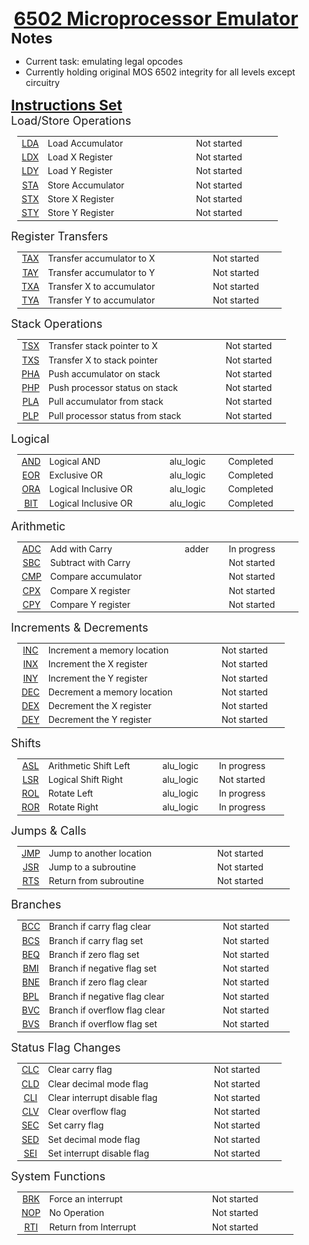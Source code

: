 [comment]: <> (Add arguments that instructions take in table)

<div style='text-align: center; font-size: 30px;'><b><u>6502 Microprocessor Emulator</u></b></div>

<div style='margin-left: 20px; font-size: 23px;'><b>Notes</b></div>
<ul style='margin-left: 20px; margin-right: 20px;'>
<li>Current task: emulating legal opcodes</li>
<li>Currently holding original MOS 6502 integrity for all levels except circuitry</li></ul>

<div style='margin-left: 20px; font-size: 23px;'><b><a href="http://6502.org/users/obelisk/6502/instructions.html" target="_blank">Instructions Set</a></b></div>

<div style='margin-left: 20px; font-size: 18px;'>Load/Store Operations</div>
<table style='border: 0px; width: 450; margin-left: 30px; font-size: 14px;'>
<tbody>

<tr><td align="MIDDLE" width="10%"><a href="" target="_blank">LDA</a></td>
<td>Load Accumulator</td>
<td></td>
<td>Not started</td></tr>

<tr><td align="MIDDLE" width="10%"><a href="" target="_blank">LDX</a></td>
<td>Load X Register</td>
<td></td>
<td>Not started</td></tr>

<tr><td align="MIDDLE" width="10%"><a href="" target="_blank">LDY</a></td>
<td>Load Y Register</td>
<td></td>
<td>Not started</td></tr>

<tr><td align="MIDDLE" width="10%"><a href="" target="_blank">STA</a></td>
<td>Store Accumulator</td>
<td></td>
<td>Not started</td></tr>

<tr><td align="MIDDLE" width="10%"><a href="" target="_blank">STX</a></td>
<td>Store X Register</td>
<td></td>
<td>Not started</td></tr>

<tr><td align="MIDDLE" width="10%"><a href="" target="_blank">STY</a></td>
<td>Store Y Register</td>
<td></td>
<td>Not started</td></tr>

</tbody>
</table>

<div style='margin-left: 20px; font-size: 18px;'>Register Transfers</div>
<table style='border: 0px; width: 450; margin-left: 30px; font-size: 14px'>
<tbody>

<tr><td align="MIDDLE" width="10%"><a href="" target="_blank">TAX</a></td>
<td>Transfer accumulator to X</td>
<td></td>

<td>Not started</td></tr>
<tr><td align="MIDDLE" width="10%"><a href="" target="_blank">TAY</a></td>
<td>Transfer accumulator to Y</td>
<td></td>
<td>Not started</td></tr>

<tr><td align="MIDDLE" width="10%"><a href="" target="_blank">TXA</a></td>
<td>Transfer X to accumulator</td>
<td></td>
<td>Not started</td></tr>

<tr><td align="MIDDLE" width="10%"><a href="" target="_blank">TYA</a></td>
<td>Transfer Y to accumulator</td>
<td></td>
<td>Not started</td></tr>

</tbody>
</table>

<div style='margin-left: 20px; font-size: 18px;'>Stack Operations</div>
<table style='border: 0px; width: 450; margin-left: 30px; font-size: 14px'>
<tbody>

<tr><td align="MIDDLE" width="10%"><a href="" target="_blank">TSX</a></td>
<td>Transfer stack pointer to X</td>
<td></td>
<td>Not started</td></tr>

<tr><td align="MIDDLE" width="10%"><a href="" target="_blank">TXS</a></td>
<td>Transfer X to stack pointer</td>
<td></td>
<td>Not started</td></tr>

<tr><td align="MIDDLE" width="10%"><a href="" target="_blank">PHA</a></td>
<td>Push accumulator on stack</td>
<td></td>
<td>Not started</td></tr>

<tr><td align="MIDDLE" width="10%"><a href="" target="_blank">PHP</a></td>
<td>Push processor status on stack</td>
<td></td>
<td>Not started</td></tr>

<tr><td align="MIDDLE" width="10%"><a href="" target="_blank">PLA</a></td>
<td>Pull accumulator from stack</td>
<td></td>
<td>Not started</td></tr>

<tr><td align="MIDDLE" width="10%"><a href="" target="_blank">PLP</a></td>
<td>Pull processor status from stack</td>
<td></td>
<td>Not started</td></tr>

</tbody>
</table>

<div style='margin-left: 20px; font-size: 18px;'>Logical</div>
<table style='border: 0px; width: 450; margin-left: 30px; font-size: 14px'>
<tbody>

<tr><td align="MIDDLE" width="10%"><a href="" target="_blank">AND</a></td>
<td>Logical AND</td>
<td>alu_logic</td>
<td>Completed</td></tr>

<tr><td align="MIDDLE" width="10%"><a href="" target="_blank">EOR</a></td>
<td>Exclusive OR</td>
<td>alu_logic</td>
<td>Completed</td></tr>

<tr><td align="MIDDLE" width="10%"><a href="" target="_blank">ORA</a></td>
<td>Logical Inclusive OR</td>
<td>alu_logic</td>
<td>Completed</td></tr>

<tr><td align="MIDDLE" width="10%"><a href="" target="_blank">BIT</a></td>
<td>Logical Inclusive OR</td>
<td>alu_logic</td>
<td>Completed</td></tr>

</tbody>
</table>

<div style='margin-left: 20px; font-size: 18px;'>Arithmetic</div>
<table style='border: 0px; width: 450; margin-left: 30px; font-size: 14px'>
<tbody>

<tr><td align="MIDDLE" width="10%"><a href="" target="_blank">ADC</a></td>
<td>Add with Carry</td>
<td>adder</td>
<td>In progress</td></tr>

<tr><td align="MIDDLE" width="10%"><a href="" target="_blank">SBC</a></td>
<td>Subtract with Carry</td>
<td></td>
<td>Not started</td></tr>

<tr><td align="MIDDLE" width="10%"><a href="" target="_blank">CMP</a></td>
<td>Compare accumulator</td>
<td></td>
<td>Not started</td></tr>

<tr><td align="MIDDLE" width="10%"><a href="" target="_blank">CPX</a></td>
<td>Compare X register</td>
<td></td>
<td>Not started</td></tr>

<tr><td align="MIDDLE" width="10%"><a href="" target="_blank">CPY</a></td>
<td>Compare Y register</td>
<td></td>
<td>Not started</td></tr>

</tbody>
</table>

<div style='margin-left: 20px; font-size: 18px;'>Increments & Decrements
</div>
<table style='border: 0px; width: 450; margin-left: 30px; font-size: 14px'>
<tbody>

<tr><td align="MIDDLE" width="10%"><a href="" target="_blank">INC</a></td>
<td>Increment a memory location</td>
<td></td>
<td>Not started</td></tr>

<tr><td align="MIDDLE" width="10%"><a href="" target="_blank">INX</a></td>
<td>Increment the X register</td>
<td></td>
<td>Not started</td></tr>

<tr><td align="MIDDLE" width="10%"><a href="" target="_blank">INY</a></td>
<td>Increment the Y register</td>
<td></td>
<td>Not started</td></tr>

<tr><td align="MIDDLE" width="10%"><a href="" target="_blank">DEC</a></td>
<td>Decrement a memory location</td>
<td></td>
<td>Not started</td></tr>

<tr><td align="MIDDLE" width="10%"><a href="" target="_blank">DEX</a></td>
<td>Decrement the X register</td>
<td></td>
<td>Not started</td></tr>

<tr><td align="MIDDLE" width="10%"><a href="" target="_blank">DEY</a></td>
<td>Decrement the Y register</td>
<td></td>
<td>Not started</td></tr>

</tbody>
</table>

<div style='margin-left: 20px; font-size: 18px;'>Shifts</div>
<table style='border: 0px; width: 450; margin-left: 30px; font-size: 14px'>
<tbody>
<tr>
<td align="MIDDLE" width="10%"><a href="https://en.wikipedia.org/wiki/Arithmetic_shift" target="_blank">ASL</a></td>
<td>Arithmetic Shift Left</td>
<td>alu_logic</td>
<td>In progress</td>
</tr>

<tr>
<td align="MIDDLE" width="10%"><a href="https://en.wikipedia.org/wiki/Logical_shift" target="_blank">LSR</a></td>
<td>Logical Shift Right</td>
<td>alu_logic</td>
<td>Not started</td>
</tr>

<tr>
<td align="MIDDLE" width="10%"><a href="https://en.wikipedia.org/wiki/Circular_shift" target="_blank">ROL</a></td>
<td>Rotate Left</td>
<td>alu_logic</td>
<td>In progress</td>
</tr>

<tr>
<td align="MIDDLE" width="10%"><a href="https://en.wikipedia.org/wiki/Circular_shift" target="_blank">ROR</a></td>
<td>Rotate Right</td>
<td>alu_logic</td><td>In progress</td>
</tr>
</tbody>
</table>

<div style='margin-left: 20px; font-size: 18px;'>Jumps & Calls</div>
<table style='border: 0px; width: 450; margin-left: 30px; font-size: 14px'>
<tbody>

<tr><td align="MIDDLE" width="10%"><a href="" target="_blank">JMP</a></td>
<td>Jump to another location</td>
<td></td>
<td>Not started</td></tr>

<tr><td align="MIDDLE" width="10%"><a href="" target="_blank">JSR</a></td>
<td>Jump to a subroutine</td>
<td></td>
<td>Not started</td></tr>

<tr><td align="MIDDLE" width="10%"><a href="" target="_blank">RTS</a></td>
<td>Return from subroutine</td>
<td></td>
<td>Not started</td></tr>

</tbody>
</table>

<div style='margin-left: 20px; font-size: 18px;'>Branches</div>
<table style='border: 0px; width: 450; margin-left: 30px; font-size: 14px'>
<tbody>

<tr><td align="MIDDLE" width="10%"><a href="" target="_blank">BCC</a></td>
<td>Branch if carry flag clear</td>
<td></td>
<td>Not started</td></tr>

<tr><td align="MIDDLE" width="10%"><a href="" target="_blank">BCS</a></td>
<td>Branch if carry flag set</td>
<td></td>
<td>Not started</td></tr>

<tr><td align="MIDDLE" width="10%"><a href="" target="_blank">BEQ</a></td>
<td>Branch if zero flag set</td>
<td></td>
<td>Not started</td></tr>

<tr><td align="MIDDLE" width="10%"><a href="" target="_blank">BMI</a></td>
<td>Branch if negative flag set</td>
<td></td>
<td>Not started</td></tr>

<tr><td align="MIDDLE" width="10%"><a href="" target="_blank">BNE</a></td>
<td>Branch if zero flag clear</td>
<td></td>
<td>Not started</td></tr>

<tr><td align="MIDDLE" width="10%"><a href="" target="_blank">BPL</a></td>
<td>Branch if negative flag clear</td>
<td></td>
<td>Not started</td></tr>

<tr><td align="MIDDLE" width="10%"><a href="" target="_blank">BVC</a></td>
<td>Branch if overflow flag clear</td>
<td></td>
<td>Not started</td></tr>

<tr><td align="MIDDLE" width="10%"><a href="" target="_blank">BVS</a></td>
<td>Branch if overflow flag set</td>
<td></td>
<td>Not started</td></tr>

</tbody>
</table>

<div style='margin-left: 20px; font-size: 18px;'>Status Flag Changes</div>
<table style='border: 0px; width: 450; margin-left: 30px; font-size: 14px'>
<tbody>

<tr><td align="MIDDLE" width="10%"><a href="" target="_blank">CLC</a></td>
<td>Clear carry flag</td>
<td></td>
<td>Not started</td></tr>

<tr><td align="MIDDLE" width="10%"><a href="" target="_blank">CLD</a></td>
<td>Clear decimal mode flag</td>
<td></td>
<td>Not started</td></tr>

<tr><td align="MIDDLE" width="10%"><a href="" target="_blank">CLI</a></td>
<td>Clear interrupt disable flag</td>
<td></td>
<td>Not started</td></tr>

<tr><td align="MIDDLE" width="10%"><a href="" target="_blank">CLV</a></td>
<td>Clear overflow flag</td>
<td></td>
<td>Not started</td></tr>

<tr><td align="MIDDLE" width="10%"><a href="" target="_blank">SEC</a></td>
<td>Set carry flag</td>
<td></td>
<td>Not started</td></tr>

<tr><td align="MIDDLE" width="10%"><a href="" target="_blank">SED</a></td>
<td>Set decimal mode flag</td>
<td></td>
<td>Not started</td></tr>

<tr><td align="MIDDLE" width="10%"><a href="" target="_blank">SEI</a></td>
<td>Set interrupt disable flag</td>
<td></td>
<td>Not started</td></tr>

</tbody>
</table>

<div style='margin-left: 20px; font-size: 18px;'>System Functions</div>
<table style='border: 0px; width: 450; margin-left: 30px; font-size: 14px'>
<tbody>

<tr><td align="MIDDLE" width="10%"><a href="" target="_blank">BRK</a></td>
<td>Force an interrupt</td>
<td></td>
<td>Not started</td></tr>

<tr><td align="MIDDLE" width="10%"><a href="" target="_blank">NOP</a></td>
<td>No Operation</td>
<td></td>
<td>Not started</td></tr>

<tr><td align="MIDDLE" width="10%"><a href="" target="_blank">RTI</a></td>
<td>Return from Interrupt</td>
<td></td>
<td>Not started</td></tr>

</tbody>
</table>